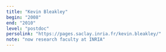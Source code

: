 ```yaml
---
title: "Kevin Bleakley"
begin: "2008"
end: "2010"
level: "postdoc"
persolink: "https://pages.saclay.inria.fr/kevin.bleakley/"
note: "now research faculty at INRIA"
---
```

